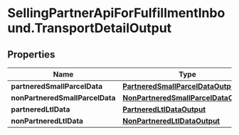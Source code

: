 # SellingPartnerApiForFulfillmentInbound.TransportDetailOutput

## Properties
Name | Type | Description | Notes
------------ | ------------- | ------------- | -------------
**partneredSmallParcelData** | [**PartneredSmallParcelDataOutput**](PartneredSmallParcelDataOutput.md) |  | [optional] 
**nonPartneredSmallParcelData** | [**NonPartneredSmallParcelDataOutput**](NonPartneredSmallParcelDataOutput.md) |  | [optional] 
**partneredLtlData** | [**PartneredLtlDataOutput**](PartneredLtlDataOutput.md) |  | [optional] 
**nonPartneredLtlData** | [**NonPartneredLtlDataOutput**](NonPartneredLtlDataOutput.md) |  | [optional] 
